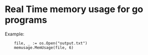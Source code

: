 # Real Time memory usage for go programs
Example:
```
	file, _ := os.Open("output.txt")
	memusage.MemUsage(file, 6)
```